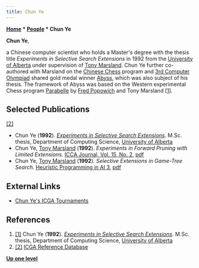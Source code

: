```yaml
---
title: Chun Ye
---
```

**[Home](Home "Home") * [People](People "People") * Chun Ye**

**Chun Ye**,

a Chinese computer scientist who holds a Master's degree with the thesis title *Experiments in Selective Search Extensions* in 1992 from the [University of Alberta](University_of_Alberta "University of Alberta") under supervision of [Tony Marsland](Tony_Marsland "Tony Marsland").
Chun Ye further co-authored with Marsland on the [Chinese Chess](Chinese_Chess "Chinese Chess") program and [3rd Computer Olympiad](3rd_Computer_Olympiad#ChineseChess "3rd Computer Olympiad") shared gold medal winner [Abyss](Abyss "Abyss"), which was also subject of his thesis.
The framework of Abyss was based on the Western experimental Chess program [Parabelle](Parabelle "Parabelle") by [Fred Popowich](Fred_Popowich "Fred Popowich") and Tony Marsland <a id="cite-note-1" href="#cite-ref-1">[1]</a>.

## Selected Publications

<a id="cite-note-2" href="#cite-ref-2">[2]</a>

- Chun Ye (**1992**). *[Experiments in Selective Search Extensions](https://era.library.ualberta.ca/items/76d751ac-7c86-410d-bcd2-54899d7d34f5)*. M.Sc. thesis, Department of Computing Science, [University of Alberta](University_of_Alberta "University of Alberta")
- Chun Ye, [Tony Marsland](Tony_Marsland "Tony Marsland") (**1992**). *Experiments in Forward Pruning with Limited Extensions.* [ICCA Journal, Vol. 15, No. 2](ICGA_Journal#15_2 "ICGA Journal"), [pdf](http://webdocs.cs.ualberta.ca/~tony/RecentPapers/Experiments-FP-YeMars-1992.pdf)
- Chun Ye, [Tony Marsland](Tony_Marsland "Tony Marsland") (**1992**). *Selective Extensions in Game-Tree Search.* [Heuristic Programming in AI 3](3rd_Computer_Olympiad#Workshop "3rd Computer Olympiad"), [pdf](https://webdocs.cs.ualberta.ca/~tony/RecentPapers/SelectiveExten-YeMars.pdf)

## External Links

- [Chun Ye's ICGA Tournaments](https://www.game-ai-forum.org/icga-tournaments/person.php?id=397)

## References

1. <a id="cite-ref-1" href="#cite-note-1">[1]</a> Chun Ye (**1992**). *[Experiments in Selective Search Extensions](https://era.library.ualberta.ca/items/76d751ac-7c86-410d-bcd2-54899d7d34f5)*. M.Sc. thesis, Department of Computing Science, [University of Alberta](University_of_Alberta "University of Alberta")
1. <a id="cite-ref-2" href="#cite-note-2">[2]</a> [ICGA Reference Database](ICGA_Journal#RefDB "ICGA Journal")

**[Up one level](People "People")**

